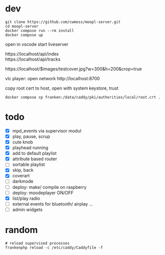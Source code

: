 # dev

```
git clone https://github.com/cwmoss/moopl-server.git
cd moopl-server
docker compose run --rm install
docker compose up
```

open in vscode
start liveserver

https://localhost/api/index  
https://localhost/api/tracks

https://localhost/$images/testcover.jpg?w=300&h=200&crop=true

vlc player: open network http://localhost:8700

copy root cert to host, open with system keystore, trust

    docker compose cp franken:/data/caddy/pki/authorities/local/root.crt .

# todo

- [x] mpd_events via supervisor modul
- [x] play, pause, scrup
- [x] cute knob
- [x] playhead running
- [x] add to default playlist
- [x] attribute based router
- [ ] sortable playlist
- [x] skip, back
- [x] coverart
- [ ] darkmode
- [ ] deploy: make/ compile on raspberry
- [ ] deploy: moodeplayer ON/OFF
- [x] list/play radio
- [ ] external events for bluetooth/ airplay ...
- [ ] admin widgets

# random

    # reload supervised processes
    frankenphp reload -c /etc/caddy/Caddyfile -f
